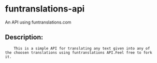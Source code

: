 # funtranslations-api

An API using funtranslations.com

## Description:
        This is a simple API for translating any text given into any of the choosen translations using funtranslations API.Feel free to fork it.
